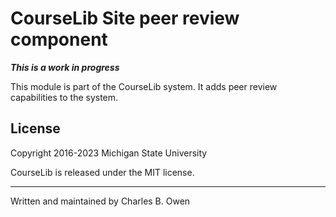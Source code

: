 # CourseLib Site peer review component

***This is a work in progress***

This module is part of the CourseLib system. It adds peer review capabilities to the system.

## License

Copyright 2016-2023 Michigan State University

CourseLib is released under the MIT license.

* * *

Written and maintained by Charles B. Owen

